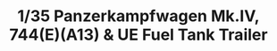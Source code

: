 ---
layout: product
title: "1/35 Panzerkampfwagen Mk.IV, 744(E)(A13) & UE Fuel Tank Trailer"
price: "TBA" 
desc: "Maketa"
img_path: "/assets/img/BRNC35030SP.webp"
brand: "Bronco"
available: false
special_offer: false
new: false
soon: false
cat: "010000"
subcat: "015800"
subsubcat: "0N/A"
sifra: "BRNC35030SP"
popular: false
---